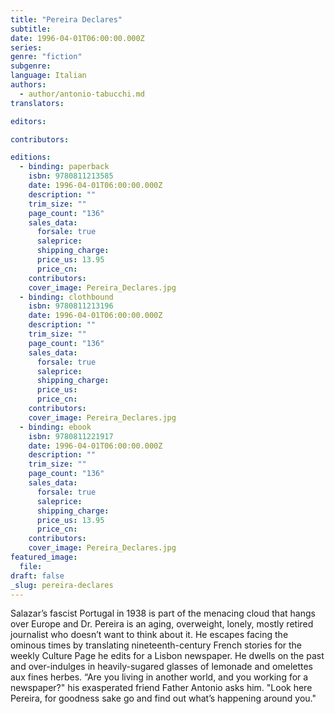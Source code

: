 ```yaml
---
title: "Pereira Declares"
subtitle:
date: 1996-04-01T06:00:00.000Z
series:
genre: "fiction"
subgenre:
language: Italian
authors:
  - author/antonio-tabucchi.md
translators:

editors:

contributors:

editions:
  - binding: paperback
    isbn: 9780811213585
    date: 1996-04-01T06:00:00.000Z
    description: ""
    trim_size: ""
    page_count: "136"
    sales_data:
      forsale: true
      saleprice:
      shipping_charge:
      price_us: 13.95
      price_cn:
    contributors:
    cover_image: Pereira_Declares.jpg
  - binding: clothbound
    isbn: 9780811213196
    date: 1996-04-01T06:00:00.000Z
    description: ""
    trim_size: ""
    page_count: "136"
    sales_data:
      forsale: true
      saleprice:
      shipping_charge:
      price_us:
      price_cn:
    contributors:
    cover_image: Pereira_Declares.jpg
  - binding: ebook
    isbn: 9780811221917
    date: 1996-04-01T06:00:00.000Z
    description: ""
    trim_size: ""
    page_count: "136"
    sales_data:
      forsale: true
      saleprice:
      shipping_charge:
      price_us: 13.95
      price_cn:
    contributors:
    cover_image: Pereira_Declares.jpg
featured_image:
  file:
draft: false
_slug: pereira-declares
---
```


Salazar’s fascist Portugal in 1938 is part of the menacing cloud that hangs over Europe and Dr. Pereira is an aging, overweight, lonely, mostly retired journalist who doesn’t want to think about it. He escapes facing the ominous times by translating nineteenth-century French stories for the weekly Culture Page he edits for a Lisbon newspaper. He dwells on the past and over-indulges in heavily-sugared glasses of lemonade and omelettes aux fines herbes. “Are you living in another world, and you working for a newspaper?" his exasperated friend Father Antonio asks him. "Look here Pereira, for goodness sake go and find out what’s happening around you."


